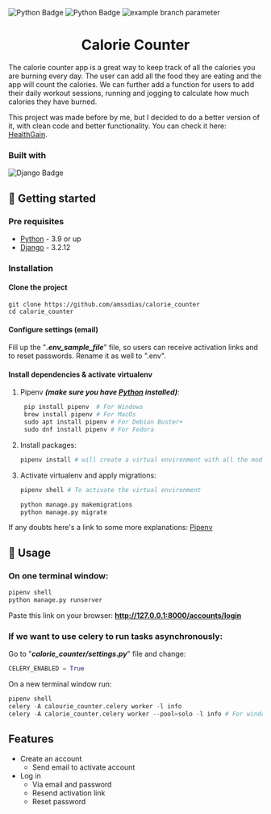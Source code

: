[python-download]: https://www.python.org/downloads/
[django-link]: https://www.djangoproject.com/

![Python Badge](https://img.shields.io/badge/Python-3.9-blue?logo=python)
![Python Badge](https://img.shields.io/badge/Django-3.2.12-092E20?logo=django)
![example branch parameter](https://github.com/amssdias/calorie_counter/actions/workflows/testing.yml/badge.svg?branch=master)


<h1 align=center>Calorie Counter</h1>


The calorie counter app is a great way to keep track of all the calories you are burning every day. The user can add all the food they are eating and the app will count the calories. We can further add a function for users to add their daily workout sessions, running and jogging to calculate how much calories they have burned.

This project was made before by me, but I decided to do a better version of it, with clean code and better functionality. You can check it here: [HealthGain](https://github.com/amssdias/healthgain).


### Built with

![Django Badge](https://img.shields.io/badge/-Django-092E20?style=for-the-badge&labelColor=black&logo=django&logoColor=white)


## :hammer: Getting started

### Pre requisites

- [Python][python-download] - 3.9 or up
- [Django][django-link] - 3.2.12


### Installation

#### Clone the project

```
git clone https://github.com/amssdias/calorie_counter
cd calorie_counter
```

#### Configure settings (email)

Fill up the "_**.env_sample_file**_" file, so users can receive activation links and to reset passwords. Rename it as well to ".env".


#### Install dependencies & activate virtualenv

1. Pipenv ***(make sure you have [Python][python-download] installed)***:

	```python
     pip install pipenv  # For Windows
     brew install pipenv # For MacOs
     sudo apt install pipenv # For Debian Buster+
     sudo dnf install pipenv # For Fedora

    ```
    
2. Install packages:

	```python
    pipenv install # will create a virtual environment with all the modules needed
    ```

3. Activate virtualenv and apply migrations:

	```python
    pipenv shell # To activate the virtual environment

    python manage.py makemigrations
    python manage.py migrate
    ```

If any doubts here's a link to some more explanations: [Pipenv](https://pipenv-fork.readthedocs.io/en/latest/basics.html)



## :mag_right: Usage

### On one terminal window:
```python
pipenv shell
python manage.py runserver
```

Paste this link on your browser:
**http://127.0.0.1:8000/accounts/login**

### If we want to use celery to run tasks asynchronously:

Go to  "_**calorie_counter/settings.py**_" file and change:
```python 
CELERY_ENABLED = True
```

On a new terminal window run:
```python
pipenv shell
celery -A calourie_counter.celery worker -l info
celery -A calorie_counter.celery worker --pool=solo -l info # For windows
```


## Features

- Create an account
  - Send email to activate account
- Log in
	- Via email and password
	- Resend activation link
	- Reset password
